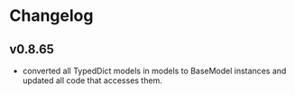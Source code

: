 # Changelog

## v0.8.65

- converted all TypedDict models in 
models to BaseModel instances and updated all code that accesses them.
